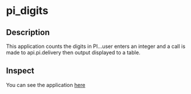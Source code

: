 # pi_digits

## Description
This application counts the digits in PI...user enters an integer and a call is made to api.pi.delivery then output displayed to a table.

## Inspect
You can see the application [here](https://jdublu416.github.io/pi_digits/)

